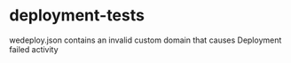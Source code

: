 # deployment-tests
wedeploy.json contains an invalid custom domain that causes Deployment failed activity
